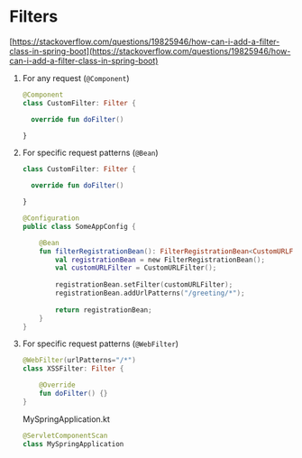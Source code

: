 # Filters

[https://stackoverflow.com/questions/19825946/how-can-i-add-a-filter-class-in-spring-boot](https://stackoverflow.com/questions/19825946/how-can-i-add-a-filter-class-in-spring-boot)

1. For any request (`@Component`)
    
    ```kotlin
    @Component
    class CustomFilter: Filter {
    
      override fun doFilter()
    
    }
    ```
    
2. For specific request patterns (`@Bean`)
    
    ```kotlin
    class CustomFilter: Filter {
    
      override fun doFilter()
    
    }
    ```
    
    ```kotlin
    @Configuration
    public class SomeAppConfig {
    
    	@Bean
    	fun filterRegistrationBean(): FilterRegistrationBean<CustomURLFilter> {
    		val registrationBean = new FilterRegistrationBean();
    		val customURLFilter = CustomURLFilter();
    		
    		registrationBean.setFilter(customURLFilter);
    		registrationBean.addUrlPatterns("/greeting/*");
    	
    		return registrationBean;
    	}
    }
    ```
    
3. For specific request patterns (`@WebFilter`)
    
    ```kotlin
    @WebFilter(urlPatterns="/*")
    class XSSFilter: Filter {
    
        @Override
        fun doFilter() {}
    }
    ```
    
    MySpringApplication.kt
    
    ```kotlin
    @ServletComponentScan
    class MySpringApplication
    ```
